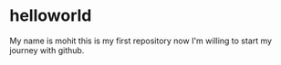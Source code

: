 # helloworld
My name is mohit
this is my first repository
now I'm willing to start my journey with github.
